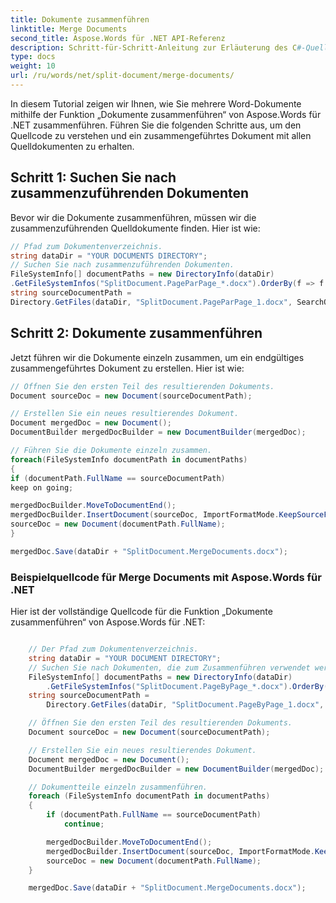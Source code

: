 ```yaml
---
title: Dokumente zusammenführen
linktitle: Merge Documents
second_title: Aspose.Words für .NET API-Referenz
description: Schritt-für-Schritt-Anleitung zur Erläuterung des C#-Quellcodes der Funktion „Dokumente zusammenführen“ von Aspose.Words für .NET
type: docs
weight: 10
url: /ru/words/net/split-document/merge-documents/
---
```


In diesem Tutorial zeigen wir Ihnen, wie Sie mehrere Word-Dokumente mithilfe der Funktion „Dokumente zusammenführen“ von Aspose.Words für .NET zusammenführen. Führen Sie die folgenden Schritte aus, um den Quellcode zu verstehen und ein zusammengeführtes Dokument mit allen Quelldokumenten zu erhalten.

## Schritt 1: Suchen Sie nach zusammenzuführenden Dokumenten

Bevor wir die Dokumente zusammenführen, müssen wir die zusammenzuführenden Quelldokumente finden. Hier ist wie:

```csharp
// Pfad zum Dokumentenverzeichnis.
string dataDir = "YOUR DOCUMENTS DIRECTORY";
// Suchen Sie nach zusammenzuführenden Dokumenten.
FileSystemInfo[] documentPaths = new DirectoryInfo(dataDir)
.GetFileSystemInfos("SplitDocument.PageParPage_*.docx").OrderBy(f => f.CreationTime).ToArray();
string sourceDocumentPath =
Directory.GetFiles(dataDir, "SplitDocument.PageParPage_1.docx", SearchOption.TopDirectoryOnly)[0];
```

## Schritt 2: Dokumente zusammenführen

Jetzt führen wir die Dokumente einzeln zusammen, um ein endgültiges zusammengeführtes Dokument zu erstellen. Hier ist wie:

```csharp
// Öffnen Sie den ersten Teil des resultierenden Dokuments.
Document sourceDoc = new Document(sourceDocumentPath);

// Erstellen Sie ein neues resultierendes Dokument.
Document mergedDoc = new Document();
DocumentBuilder mergedDocBuilder = new DocumentBuilder(mergedDoc);

// Führen Sie die Dokumente einzeln zusammen.
foreach(FileSystemInfo documentPath in documentPaths)
{
if (documentPath.FullName == sourceDocumentPath)
keep on going;

mergedDocBuilder.MoveToDocumentEnd();
mergedDocBuilder.InsertDocument(sourceDoc, ImportFormatMode.KeepSourceFormatting);
sourceDoc = new Document(documentPath.FullName);
}

mergedDoc.Save(dataDir + "SplitDocument.MergeDocuments.docx");
```

### Beispielquellcode für Merge Documents mit Aspose.Words für .NET

Hier ist der vollständige Quellcode für die Funktion „Dokumente zusammenführen“ von Aspose.Words für .NET:

```csharp

	// Der Pfad zum Dokumentenverzeichnis.
	string dataDir = "YOUR DOCUMENT DIRECTORY";
	// Suchen Sie nach Dokumenten, die zum Zusammenführen verwendet werden.
	FileSystemInfo[] documentPaths = new DirectoryInfo(dataDir)
		.GetFileSystemInfos("SplitDocument.PageByPage_*.docx").OrderBy(f => f.CreationTime).ToArray();
	string sourceDocumentPath =
		Directory.GetFiles(dataDir, "SplitDocument.PageByPage_1.docx", SearchOption.TopDirectoryOnly)[0];

	// Öffnen Sie den ersten Teil des resultierenden Dokuments.
	Document sourceDoc = new Document(sourceDocumentPath);

	// Erstellen Sie ein neues resultierendes Dokument.
	Document mergedDoc = new Document();
	DocumentBuilder mergedDocBuilder = new DocumentBuilder(mergedDoc);

	// Dokumentteile einzeln zusammenführen.
	foreach (FileSystemInfo documentPath in documentPaths)
	{
		if (documentPath.FullName == sourceDocumentPath)
			continue;

		mergedDocBuilder.MoveToDocumentEnd();
		mergedDocBuilder.InsertDocument(sourceDoc, ImportFormatMode.KeepSourceFormatting);
		sourceDoc = new Document(documentPath.FullName);
	}

	mergedDoc.Save(dataDir + "SplitDocument.MergeDocuments.docx");

```
